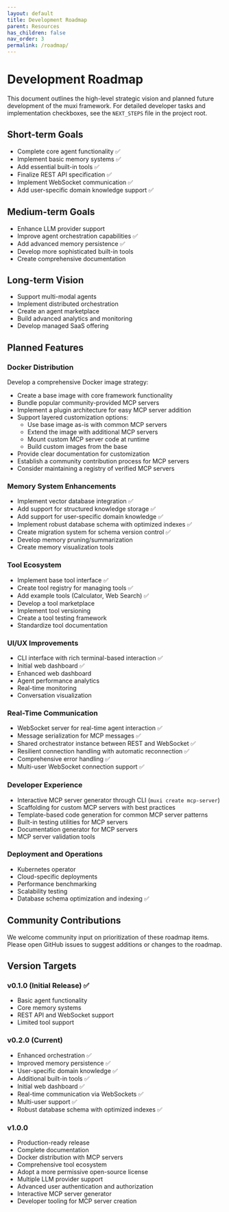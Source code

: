 ```yaml
---
layout: default
title: Development Roadmap
parent: Resources
has_children: false
nav_order: 3
permalink: /roadmap/
---
```

# Development Roadmap

This document outlines the high-level strategic vision and planned future development of the muxi framework. For detailed developer tasks and implementation checkboxes, see the `NEXT_STEPS` file in the project root.

## Short-term Goals

- Complete core agent functionality ✅
- Implement basic memory systems ✅
- Add essential built-in tools ✅
- Finalize REST API specification ✅
- Implement WebSocket communication ✅
- Add user-specific domain knowledge support ✅

## Medium-term Goals

- Enhance LLM provider support
- Improve agent orchestration capabilities ✅
- Add advanced memory persistence ✅
- Develop more sophisticated built-in tools
- Create comprehensive documentation

## Long-term Vision

- Support multi-modal agents
- Implement distributed orchestration
- Create an agent marketplace
- Build advanced analytics and monitoring
- Develop managed SaaS offering

## Planned Features

### Docker Distribution

Develop a comprehensive Docker image strategy:

- Create a base image with core framework functionality
- Bundle popular community-provided MCP servers
- Implement a plugin architecture for easy MCP server addition
- Support layered customization options:
  - Use base image as-is with common MCP servers
  - Extend the image with additional MCP servers
  - Mount custom MCP server code at runtime
  - Build custom images from the base
- Provide clear documentation for customization
- Establish a community contribution process for MCP servers
- Consider maintaining a registry of verified MCP servers

### Memory System Enhancements

- Implement vector database integration ✅
- Add support for structured knowledge storage ✅
- Add support for user-specific domain knowledge ✅
- Implement robust database schema with optimized indexes ✅
- Create migration system for schema version control ✅
- Develop memory pruning/summarization
- Create memory visualization tools

### Tool Ecosystem

- Implement base tool interface ✅
- Create tool registry for managing tools ✅
- Add example tools (Calculator, Web Search) ✅
- Develop a tool marketplace
- Implement tool versioning
- Create a tool testing framework
- Standardize tool documentation

### UI/UX Improvements

- CLI interface with rich terminal-based interaction ✅
- Initial web dashboard ✅
- Enhanced web dashboard
- Agent performance analytics
- Real-time monitoring
- Conversation visualization

### Real-Time Communication

- WebSocket server for real-time agent interaction ✅
- Message serialization for MCP messages ✅
- Shared orchestrator instance between REST and WebSocket ✅
- Resilient connection handling with automatic reconnection ✅
- Comprehensive error handling ✅
- Multi-user WebSocket connection support ✅

### Developer Experience

- Interactive MCP server generator through CLI (`muxi create mcp-server`)
- Scaffolding for custom MCP servers with best practices
- Template-based code generation for common MCP server patterns
- Built-in testing utilities for MCP servers
- Documentation generator for MCP servers
- MCP server validation tools

### Deployment and Operations

- Kubernetes operator
- Cloud-specific deployments
- Performance benchmarking
- Scalability testing
- Database schema optimization and indexing ✅

## Community Contributions

We welcome community input on prioritization of these roadmap items. Please open GitHub issues to suggest additions or changes to the roadmap.

## Version Targets

### v0.1.0 (Initial Release) ✅
- Basic agent functionality
- Core memory systems
- REST API and WebSocket support
- Limited tool support

### v0.2.0 (Current)
- Enhanced orchestration ✅
- Improved memory persistence ✅
- User-specific domain knowledge ✅
- Additional built-in tools ✅
- Initial web dashboard ✅
- Real-time communication via WebSockets ✅
- Multi-user support ✅
- Robust database schema with optimized indexes ✅

### v1.0.0
- Production-ready release
- Complete documentation
- Docker distribution with MCP servers
- Comprehensive tool ecosystem
- Adopt a more permissive open-source license
- Multiple LLM provider support
- Advanced user authentication and authorization
- Interactive MCP server generator
- Developer tooling for MCP server creation

